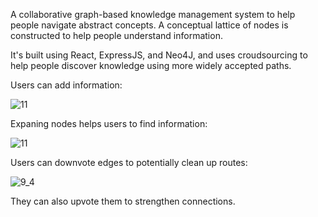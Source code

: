 A collaborative graph-based knowledge management system to help people navigate abstract concepts. 
A conceptual lattice of nodes is constructed to help people understand information. 

It's built using React, ExpressJS, and Neo4J, and uses croudsourcing to help people discover knowledge using more widely accepted paths. 

Users can add information:

![11](https://github.com/user-attachments/assets/fe88f1ce-7c03-476f-a108-440ac3d62380)

Expaning nodes helps users to find information:

![11](https://github.com/user-attachments/assets/71e44aef-ec9f-4161-89a9-c4438ae54be3)

Users can downvote edges to potentially clean up routes:

![9_4](https://github.com/user-attachments/assets/14f207c4-c56e-48af-a97b-2ccbf18a4f75)

They can also upvote them to strengthen connections. 
